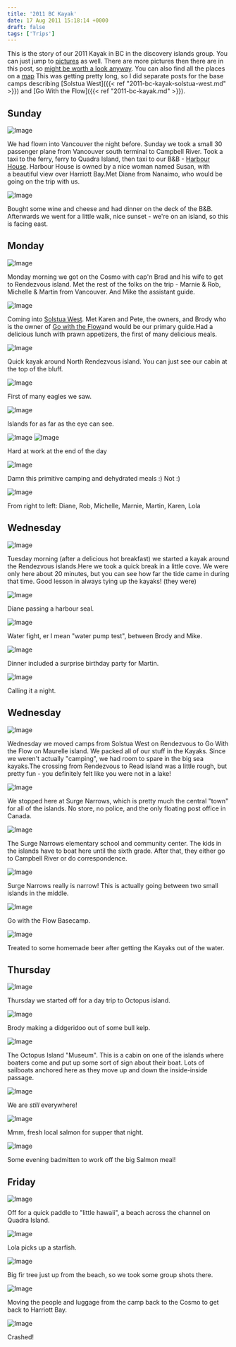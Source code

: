 ```yaml
---
title: '2011 BC Kayak'
date: 17 Aug 2011 15:18:14 +0000
draft: false
tags: ['Trips']
---
```


This is the story of our 2011 Kayak in BC in the discovery islands group. You can just jump to [pictures](http://lmblevins.smugmug.com/Travel/bckayak2011/18535909_m3RB8M) as well. There are more pictures then there are in this post, so [might be worth a look anyway](https://lmblevins.smugmug.com/Travel/Bckayak2011). You can also find all the places on a [map](http://maps.google.com/maps/ms?msid=208902691942284963207.00049880147f869f32cdf&msa=0) This was getting pretty long, so I did separate posts for the base camps describing [Solstua West]({{< ref "2011-bc-kayak-solstua-west.md" >}}) and [Go With the Flow]({{< ref "2011-bc-kayak.md" >}}).

Sunday
------

![Image](http://lmblevins.smugmug.com/Travel/bckayak2011/i-dhFvkRF/0/S/IMG0878-S.jpg)

We had flown into Vancouver the night before. Sunday we took a small 30 passenger plane from Vancouver south terminal to Campbell River. Took a taxi to the ferry, ferry to Quadra Island, then taxi to our B&B - [Harbour House](http://www.harbourhouse.bc.ca/). Harbour House is owned by a nice woman named Susan, with a beautiful view over Harriott Bay.Met Diane from Nanaimo, who would be going on the trip with us.

![Image](http://lmblevins.smugmug.com/Travel/bckayak2011/i-q4c4Vw3/0/S/IMG0888-S.jpg)

Bought some wine and cheese and had dinner on the deck of the B&B. Afterwards we went for a little walk, nice sunset - we're on an island, so this is facing east.

Monday
------

![Image](http://lmblevins.smugmug.com/Travel/bckayak2011/i-4pxKSbx/0/S/IMG0896-S.jpg)

Monday morning we got on the Cosmo with cap'n Brad and his wife to get to Rendezvous island. Met the rest of the folks on the trip - Marnie & Rob, Michelle & Martin from Vancouver. And Mike the assistant guide.

![Image](http://lmblevins.smugmug.com/Travel/bckayak2011/i-B8bbCvg/0/S/IMG0899-S.jpg)

Coming into [Solstua West](http://www.solstuawest.com/). Met Karen and Pete, the owners, and Brody who is the owner of [Go with the Flow](http://www.kayakingbritishcolumbia.com/)and would be our primary guide.Had a delicious lunch with prawn appetizers, the first of many delicious meals.

![Image](http://lmblevins.smugmug.com/Travel/bckayak2011/i-4XgBjhT/0/S/IMG0907-S.jpg)

Quick kayak around North Rendezvous island. You can just see our cabin at the top of the bluff.

![Image](http://lmblevins.smugmug.com/Travel/bckayak2011/i-nP3Vhqt/0/S/IMG0914-S.jpg)

First of many eagles we saw.

![Image](http://lmblevins.smugmug.com/Travel/bckayak2011/i-VQL8QMg/0/S/IMG0916-S.jpg)

Islands for as far as the eye can see.

![Image](http://lmblevins.smugmug.com/Travel/bckayak2011/i-2hXBJzf/0/S/IMG0926-S.jpg) 
![Image](http://lmblevins.smugmug.com/Travel/bckayak2011/i-WRVfhWd/0/S/IMG0925-S.jpg)

Hard at work at the end of the day

![Image](http://lmblevins.smugmug.com/Travel/bckayak2011/i-LKstVjD/0/S/IMG0928-S.jpg)

Damn this primitive camping and dehydrated meals :) Not :)

![Image](http://lmblevins.smugmug.com/Travel/bckayak2011/i-DMhjMdT/0/S/IMG0936-S.jpg)

From right to left: Diane, Rob, Michelle, Marnie, Martin, Karen, Lola

Wednesday
---------

![Image](http://lmblevins.smugmug.com/Travel/bckayak2011/i-sDPDvdV/0/S/IMG0971-S.jpg)

Tuesday morning (after a delicious hot breakfast) we started a kayak around the Rendezvous islands.Here we took a quick break in a little cove. We were only here about 20 minutes, but you can see how far the tide came in during that time. Good lesson in always tying up the kayaks! (they were)

![Image](http://lmblevins.smugmug.com/Travel/bckayak2011/i-RB7mkdt/0/S/IMG0972-S.jpg)

Diane passing a harbour seal.

![Image](http://lmblevins.smugmug.com/Travel/bckayak2011/i-xPC4cT2/0/S/IMG0983-S.jpg)

Water fight, er I mean "water pump test", between Brody and Mike.

![Image](http://lmblevins.smugmug.com/Travel/bckayak2011/i-BNQW6Kz/0/S/IMG1011-S.jpg)

Dinner included a surprise birthday party for Martin.

![Image](http://lmblevins.smugmug.com/Travel/bckayak2011/i-jctxvQ8/0/S/IMG1022-S.jpg)

Calling it a night.

Wednesday
---------

![Image](http://lmblevins.smugmug.com/Travel/bckayak2011/i-C4pGgLg/0/S/IMG1025-S.jpg)

Wednesday we moved camps from Solstua West on Rendezvous to Go With the Flow on Maurelle island. We packed all of our stuff in the Kayaks. Since we weren't actually "camping", we had room to spare in the big sea kayaks.The crossing from Rendezvous to Read island was a little rough, but pretty fun - you definitely felt like you were not in a lake!

![Image](http://lmblevins.smugmug.com/Travel/bckayak2011/i-kr76fQ8/0/S/IMG1052-S.jpg)

We stopped here at Surge Narrows, which is pretty much the central "town" for all of the islands. No store, no police, and the only floating post office in Canada.

![Image](http://lmblevins.smugmug.com/Travel/bckayak2011/i-n9jHWM3/0/S/IMG1048-S.jpg)

The Surge Narrows elementary school and community center. The kids in the islands have to boat here until the sixth grade. After that, they either go to Campbell River or do correspondence.

![Image](http://lmblevins.smugmug.com/Travel/bckayak2011/i-qmjRRTW/0/S/IMG1061-S.jpg)

Surge Narrows really is narrow! This is actually going between two small islands in the middle.

![Image](http://lmblevins.smugmug.com/Travel/bckayak2011/i-Brpr99T/0/S/IMG1149-S.jpg)

Go with the Flow Basecamp.

![Image](http://lmblevins.smugmug.com/Travel/bckayak2011/i-KKHN6vJ/0/S/IMG1070-S.jpg)

Treated to some homemade beer after getting the Kayaks out of the water.

Thursday
--------

![Image](http://lmblevins.smugmug.com/Travel/bckayak2011/i-gZrXSJv/0/S/IMG1096-S.jpg)

Thursday we started off for a day trip to Octopus island.

![Image](http://lmblevins.smugmug.com/Travel/bckayak2011/i-2q5Dxv7/0/S/IMG1104-S.jpg)

Brody making a didgeridoo out of some bull kelp.

![Image](http://lmblevins.smugmug.com/Travel/bckayak2011/i-wBqrSbD/0/S/IMG1122-S.jpg)

The Octopus Island "Museum". This is a cabin on one of the islands where boaters come and put up some sort of sign about their boat. Lots of sailboats anchored here as they move up and down the inside-inside passage.

![Image](http://lmblevins.smugmug.com/Travel/bckayak2011/i-gP9Sc7M/0/S/IMG1120-S.jpg)

We are _still_ everywhere!

![Image](http://lmblevins.smugmug.com/Travel/bckayak2011/i-3kqvwCj/0/S/IMG1151-S.jpg)

Mmm, fresh local salmon for supper that night.

![Image](http://lmblevins.smugmug.com/Travel/bckayak2011/i-BfD3BSX/0/S/IMG1160-S.jpg)

Some evening badmitten to work off the big Salmon meal!

Friday
------

![Image](http://lmblevins.smugmug.com/Travel/bckayak2011/i-7sKDMvm/0/S/IMG1172-S.jpg)

Off for a quick paddle to "little hawaii", a beach across the channel on Quadra Island.

![Image](http://lmblevins.smugmug.com/Travel/bckayak2011/i-4qwZ8jM/0/S/IMG1181-S.jpg)

Lola picks up a starfish.

![Image](http://lmblevins.smugmug.com/Travel/bckayak2011/i-JQC4cz7/0/S/IMG1185-S.jpg)

Big fir tree just up from the beach, so we took some group shots there.

![Image](http://lmblevins.smugmug.com/Travel/bckayak2011/i-SznhsT9/0/S/IMG1189-S.jpg)

Moving the people and luggage from the camp back to the Cosmo to get back to Harriott Bay.

![Image](http://lmblevins.smugmug.com/Travel/bckayak2011/i-PdLmHSr/0/S/IMG1190-S.jpg)

Crashed!
